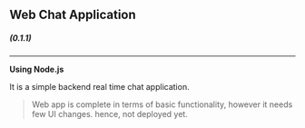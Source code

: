## Web Chat Application
##### **(0.1.1)**
---

**Using Node.js**

It is a simple backend real time chat application.

> Web app is complete in terms of basic functionality, however it needs few UI changes. hence, not deployed yet.

